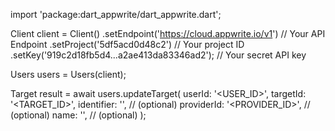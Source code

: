 import 'package:dart_appwrite/dart_appwrite.dart';

Client client = Client()
    .setEndpoint('https://cloud.appwrite.io/v1') // Your API Endpoint
    .setProject('5df5acd0d48c2') // Your project ID
    .setKey('919c2d18fb5d4...a2ae413da83346ad2'); // Your secret API key

Users users = Users(client);

Target result = await users.updateTarget(
    userId: '<USER_ID>',
    targetId: '<TARGET_ID>',
    identifier: '<IDENTIFIER>', // (optional)
    providerId: '<PROVIDER_ID>', // (optional)
    name: '<NAME>', // (optional)
);
